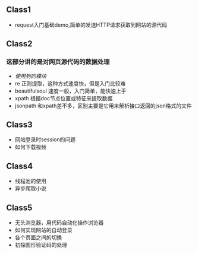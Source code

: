 

## Class1
* request入门基础demo,简单的发送HTTP请求获取到网站的源代码
## Class2
### 这部分讲的是对网页源代码的数据处理
- *使用到的模块*
- re 正则提取，这种方式速度快，但是入门比较难
- beautifulsoul  速度一般，入门简单，能快速上手
- xpath 根据doc节点位置或特征来提取数据
- jsonpath 和xpath差不多，区别主要是它用来解析接口返回的json格式的文件

## Class3
  * 网站登录时session的问题
  * 如何下载视频
## Class4
  * 线程池的使用
  * 异步爬取小说
## Class5
* 无头浏览器，用代码自动化操作浏览器
* 如何实现网站的自动登录
* 各个页面之间的切换
* 初探图形验证码的处理

